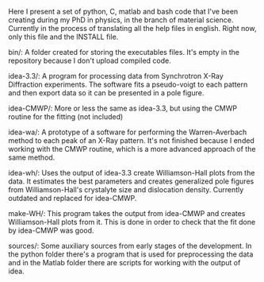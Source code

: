 Here I present a set of python, C, matlab and bash code that I've been creating during my PhD in physics, in the branch of material science.
Currently in the process of translating all the help files in english. Right now, only this file and the INSTALL file.

bin/: A folder created for storing the executables files. It's empty in the repository because I don't upload compiled code.

idea-3.3/: A program for processing data from Synchrotron X-Ray Diffraction experiments. The software fits a pseudo-voigt to each pattern and then export data so it can be presented in a pole figure.

idea-CMWP/: More or less the same as idea-3.3, but using the CMWP routine for the fitting (not included)

idea-wa/: A prototype of a software for performing the Warren-Averbach method to each peak of an X-Ray pattern. It's not finished because I ended working with the CMWP routine, which is a more advanced approach of the same method.

idea-wh/: Uses the output of idea-3.3 create Williamson-Hall plots from the data. It estimates the best parameters and creates generalized pole figures from Williamson-Hall's crystalyte size and dislocation density. Currently outdated and replaced for idea-CMWP.

make-WH/: This program takes the output from idea-CMWP and creates Williamson-Hall plots from it. This is done in order to check that the fit done by idea-CMWP was good.

sources/: Some auxiliary sources from early stages of the development. In the python folder there's a program that is used for preprocessing the data and in the Matlab folder there are scripts for working with the output of idea.

